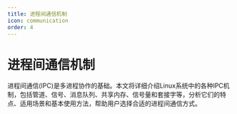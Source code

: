 ```yaml
---
title: 进程间通信机制
icon: communication
order: 4
---
```


# 进程间通信机制

进程间通信(IPC)是多进程协作的基础。本文将详细介绍Linux系统中的各种IPC机制，包括管道、信号、消息队列、共享内存、信号量和套接字等，分析它们的特点、适用场景和基本使用方法，帮助用户选择合适的进程间通信方式。
